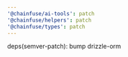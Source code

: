 ```yaml
---
'@chainfuse/ai-tools': patch
'@chainfuse/helpers': patch
'@chainfuse/types': patch
---
```


deps(semver-patch): bump drizzle-orm
